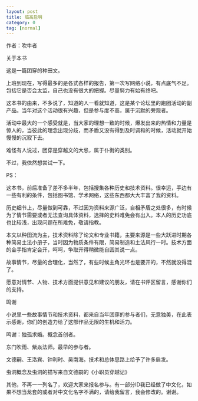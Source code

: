 ```yaml
---
layout: post
title: 临高启明﻿
category: 0
tag: [normal]
---
```


作者：吹牛者

关于本书

这是一篇团穿的种田文。

上班到现在，写得最多的是各式各样的报告，第一次写网络小说，有点底气不足。包括它是否会太监，自己也没有很大的把握。尽量努力有始有终吧。

这本书的由来，不多说了，知道的人一看就知道，这是某个论坛里的跑团活动的副产品。当年对这个活动很有兴趣，但是参与度不高，属于沉默的旁观者。

活动中最大的一个感受就是，当大家的理想一致的时候，爆发出来的热情和力量是惊人的，当彼此的理念出现分歧，而矛盾又没有得到及时调和的时候，活动就开始慢慢的沉寂下去。

难怪有人说过，团穿是穿越文的大忌，属于仆街的类别。

不过，我依然想尝试一下。

PS：

这本书，前后准备了差不多半年，包括搜集各种历史和技术资料。很幸运，手边有一些有利的条件，包括图书馆、学术网络，这些东西都大大丰富了我的资料。

历史细节上，尽量做到可靠，不过因为资料来源广泛，自相矛盾之处很多，有时候为了情节需要或者无法查询具体资料，选择的史料难免会有出入。本人的历史功底也比较浅，出现问题在所难免，敬请指教。

本文以种田流为主，技术资料除了论文和专业书籍，主要来源是一些大跃进时期各种简易土法小册子，当时因为物质条件有限，简易制造和土法风行一时。技术方面的金手指肯定会开，呵呵，争取开得稍微能自圆其说一点。

故事情节，尽量的合理化，当然了，有些时候主角光环也是要开的，不然就没得混了。

愿意对情节、人物、技术方面提供意见和建议的朋友，请在书评区留言，感谢你们的支持。

鸣谢

小说里一些故事情节和技术资料，都来自当年团穿的参与者们，无意独美，在此表示感谢，你们的创造力给了这部作品无限的生机和活力。

鸣谢：独孤求婚。概念首创者。

东门吹雨、紫焱法师。最早的参与者。

文德嗣、王洛宾、钟利时、吴南海。技术和总体思路上给予了许多启发。

虫洞概念及虫洞的描写来自文德嗣的《小职员穿越记》

其他，不再一一列名了，欢迎大家来报名参与。有一部分ID我已经做了中文化，如果不想当龙套的或者对中文化名字不满的，请给我留言，我会修改的。谢谢。